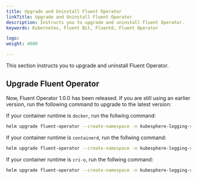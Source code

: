 ```yaml
---
title: Upgrade and Uninstall Fluent Operator
linkTitle: Upgrade and Uninstall Fluent Operator
description: Instructs you to upgrade and uninstall Fluent Operator.
keywords: Kubernetes, Fluent Bit, Fluentd, Fluent Operator

logo: 
weight: 4600

---
```


This section instructs you to upgrade and uninstall Fluent Operator.

## Upgrade Fluent Operator

Now, Fluent Operator 1.0.0 has been released. If you are still using an earlier version, run the following command to upgrade to the latest version:

If your container runtime is `docker`, run the follwing command:

```bash
helm upgrade fluent-operator --create-namespace -n kubesphere-logging-system charts/fluent-operator/  --set Kubernetes=true,containerRuntime=docker
```

If your container runtime is `containerd`, run the follwing command:

```bash
helm upgrade fluent-operator --create-namespace -n kubesphere-logging-system charts/fluent-operator/  --set Kubernetes=true,containerRuntime=containerd
```

If your container runtime is `cri-o`, run the follwing command:

```bash
helm upgrade fluent-operator --create-namespace -n kubesphere-logging-system charts/fluent-operator/  --set Kubernetes=true,conta
```





